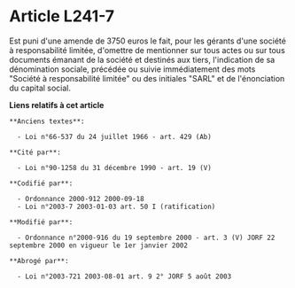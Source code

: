 # Article L241-7

Est puni d'une amende de 3750 euros le fait, pour les gérants d'une société à responsabilité limitée, d'omettre de mentionner
sur tous actes ou sur tous documents émanant de la société et destinés aux tiers, l'indication de sa dénomination sociale,
précédée ou suivie immédiatement des mots "Société à responsabilité limitée" ou des initiales "SARL" et de l'énonciation du
capital social.

**Liens relatifs à cet article**

	**Anciens textes**:

	  - Loi n°66-537 du 24 juillet 1966 - art. 429 (Ab)

	**Cité par**:

	  - Loi n°90-1258 du 31 décembre 1990 - art. 19 (V)

	**Codifié par**:

	  - Ordonnance 2000-912 2000-09-18
	  - Loi n°2003-7 2003-01-03 art. 50 I (ratification)

	**Modifié par**:

	  - Ordonnance n°2000-916 du 19 septembre 2000 - art. 3 (V) JORF 22 septembre 2000 en vigueur le 1er janvier 2002

	**Abrogé par**:

	  - Loi n°2003-721 2003-08-01 art. 9 2° JORF 5 août 2003
